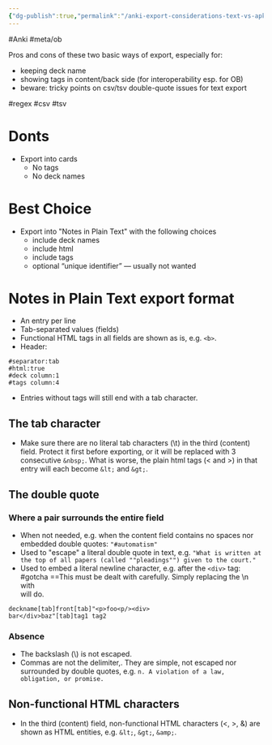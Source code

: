 ```yaml
---
{"dg-publish":true,"permalink":"/anki-export-considerations-text-vs-apkg/","noteIcon":"2","created":"","updated":""}
---
```


#Anki 
#meta/ob 

Pros and cons of these two basic ways of export, especially for:

- keeping deck name
- showing tags in content/back side (for interoperability esp. for OB)
- beware: tricky points on csv/tsv double-quote issues for text export

#regex #csv #tsv

# Donts
- Export into cards
	- No tags
	- No deck names

# Best Choice
- Export into "Notes in Plain Text" with the following choices
	- include deck names
	- include html
	- include tags
	- optional “unique identifier” — usually not wanted

# Notes in Plain Text export format
- An entry per line
- Tab-separated values (fields)
- Functional HTML tags in all fields are shown as is, e.g. `<b>`.
- Header:
```
#separator:tab
#html:true
#deck column:1
#tags column:4
```
- Entries without tags will still end with a tab character.

## The tab character
- Make sure there are no literal tab characters (\\t) in the third (content) field. Protect it first before exporting, or it will be replaced with 3 consecutive `&nbsp;`. What is worse, the plain html tags (< and >) in that entry will each become `&lt;` and `&gt;`.

## The double quote
### Where a pair surrounds the entire field
- When not needed, e.g. when the content field contains no spaces nor embedded double quotes:
	`"#automatism"`
- Used to "escape" a literal double quote in text, e.g. 
	`"What is written at the top of all papers (called ""pleadings"") given to the court."` 
- Used to embed a literal newline character, e.g. after the `<div>` tag:
#gotcha
==This must be dealt with carefully. Simply replacing the \n with <br/> will do.
```
deckname[tab]front[tab]"<p>foo<p/><div>
bar</div>baz"[tab]tag1 tag2
```

### Absence
- The backslash (\\) is not escaped. 
- Commas are not the delimiter,. They are simple, not escaped nor surrounded by double quotes, e.g.
	`n. A violation of a law, obligation, or promise.`

## Non-functional HTML characters
- In the third (content) field, non-functional HTML characters (<, >, &) are shown as HTML entities, e.g. `&lt;`, `&gt;`, `&amp;`.
